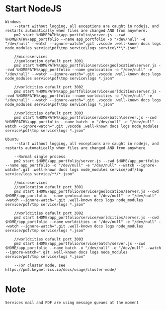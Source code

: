 # Start NodeJS
    Windows
        --start without logging, all exceptions are caught in nodejs, and restarts automatically when files are changed AND from anywhere:
        pm2 start %HOMEPATH%\app_portfolio\server.js --cwd %HOMEPATH%\app_portfolio --name app_portfolio -o "/dev/null" -e "/dev/null" --watch --ignore-watch=".git .vscode .well-known docs logs node_modules service\pdf\tmp service\logs service\**\*.json"

        //microservices 
        //geolocation default port 3001
        pm2 start %HOMEPATH%\app_portfolio\service\geolocation\server.js --cwd %HOMEPATH%\app_portfolio --name geolocation -o "/dev/null" -e "/dev/null" --watch --ignore-watch=".git .vscode .well-known docs logs node_modules service\pdf\tmp service\logs *.json"
        
        //worldcities default port 3002
        pm2 start %HOMEPATH%\app_portfolio\service\worldcities\server.js --cwd %HOMEPATH%\app_portfolio --name worldcities -o "/dev/null" -e "/dev/null" --watch --ignore-watch=".git .vscode .well-known docs logs node_modules service\pdf\tmp service\logs *.json"

        //worldcities default port 3003
        pm2 start %HOMEPATH%\app_portfolio\service\batch\server.js --cwd %HOMEPATH%\app_portfolio --name batch -o "/dev/null" -e "/dev/null" --watch --ignore-watch=".git .vscode .well-known docs logs node_modules service\pdf\tmp service\logs *.json"

    Ubuntu
        --start without logging, all exceptions are caught in nodejs, and restarts automatically when files are changed AND from anywhere
        
        --Normal single process
        pm2 start $HOME/app_portfolio/server.js --cwd $HOME/app_portfolio --name app_portfolio -o "/dev/null" -e "/dev/null" --watch --ignore-watch=".git .well-known docs logs node_modules service/pdf/tmp service/logs service/**/*.json"

        //microservices
        //geolocation default port 3001
        pm2 start $HOME/app_portfolio/service/geolocation/server.js --cwd $HOME/app_portfolio --name geolocation -o "/dev/null" -e "/dev/null" --watch --ignore-watch=".git .well-known docs logs node_modules service/pdf/tmp service/logs *.json"

        //worldcities default port 3002
        pm2 start $HOME/app_portfolio/service/worldcities/server.js --cwd $HOME/app_portfolio --name worldcities -o "/dev/null" -e "/dev/null" --watch --ignore-watch=".git .well-known docs logs node_modules service/pdf/tmp service/logs *.json"

        //worldcities default port 3003
        pm2 start $HOME/app_portfolio/service/batch/server.js --cwd $HOME/app_portfolio --name batch -o "/dev/null" -e "/dev/null" --watch --ignore-watch=".git .well-known docs logs node_modules service/pdf/tmp service/logs *.json"

        --For cluster mode, see https://pm2.keymetrics.io/docs/usage/cluster-mode/
# Note
    Services mail and PDF are using message queues at the moment